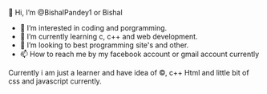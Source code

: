 <H> 👋 Hi, I’m @BishalPandey1 or Bishal <H>
- 👀 I’m interested in coding and porgramming.
- 🌱 I’m currently learning c, c++ and web development.
- 💞️ I’m looking to best programming site's and other.
- 📫 How to reach me by my facebook account or gmail account currently


Currently i am just a learner and have idea of ©, c++ Html and little bit of css and javascript  currently.


